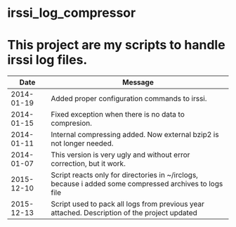 irssi_log_compressor
====================
This project are my scripts to handle irssi log files.
====================
|Date|Message|
|----|-------|
|2014-01-19|Added proper configuration commands to irssi.|
|2014-01-15|Fixed exception when there is no data to compresion.|
|2014-01-11|Internal compressing added. Now external bzip2 is not longer needed.|
|2014-01-07|This version is very ugly and without error correction, but it work.|
|2015-12-10|Script reacts only for directories in ~/irclogs, because i added some compressed archives to logs file|
|2015-12-13|Script used to pack all logs from previous year attached. Description of the project updated| 

